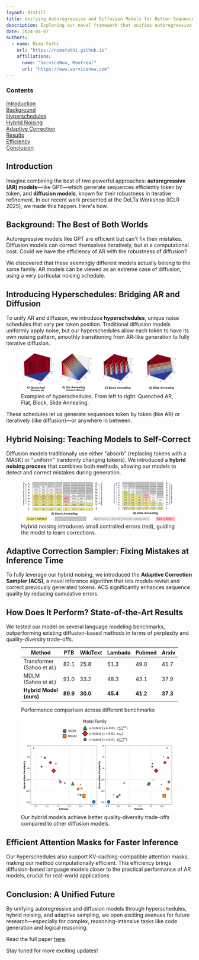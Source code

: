```yaml
---
layout: distill
title: Unifying Autoregressive and Diffusion Models for Better Sequence Generation
description: Exploring our novel framework that unifies autoregressive and diffusion-based sequence generation through hyperschedules and hybrid noising processes.
date: 2024-04-07
authors:
  - name: Nima Fathi
    url: "https://nimafathi.github.io"
    affiliations:
      name: "ServiceNow, Montreal"
      url: "https://www.servicenow.com"
---
```

<d-contents>
  <nav class="l-text figcaption">
    <h3>Contents</h3>
    <div><a href="#introduction">Introduction</a></div>
    <div><a href="#background">Background</a></div>
    <div><a href="#hyperschedules">Hyperschedules</a></div>
    <div><a href="#hybrid-noising">Hybrid Noising</a></div>
    <div><a href="#adaptive-correction">Adaptive Correction</a></div>
    <div><a href="#results">Results</a></div>
    <div><a href="#efficiency">Efficiency</a></div>
    <div><a href="#conclusion">Conclusion</a></div>
  </nav>
</d-contents>

<h2 id="introduction">Introduction</h2>

<p>Imagine combining the best of two powerful approaches: <strong>autoregressive (AR) models</strong>—like GPT—which generate sequences efficiently token by token, and <strong>diffusion models</strong>, known for their robustness in iterative refinement. In our recent work presented at the DeLTa Workshop (ICLR 2025), we made this happen. Here's how.</p>

<h2 id="background">Background: The Best of Both Worlds</h2>

<p>Autoregressive models like GPT are efficient but can't fix their mistakes. Diffusion models can correct themselves iteratively, but at a computational cost. Could we have the efficiency of AR with the robustness of diffusion?</p>

<p>We discovered that these seemingly different models actually belong to the same family. AR models can be viewed as an extreme case of diffusion, using a very particular noising schedule.</p>

<h2 id="hyperschedules">Introducing Hyperschedules: Bridging AR and Diffusion</h2>

<p>To unify AR and diffusion, we introduce <strong>hyperschedules</strong>, unique noise schedules that vary per token position. Traditional diffusion models uniformly apply noise, but our hyperschedules allow each token to have its own noising pattern, smoothly transitioning from AR-like generation to fully iterative diffusion.</p>

<figure>
  <img src="/assets/img/unifying_ar_diff/hyperschedules.png" alt="Hyperschedule Examples">
  <figcaption>Examples of hyperschedules. From left to right: Quenched AR, Flat, Block, Slide Annealing.</figcaption>
</figure>

<p>These schedules let us generate sequences token by token (like AR) or iteratively (like diffusion)—or anywhere in between.</p>

<h2 id="hybrid-noising">Hybrid Noising: Teaching Models to Self-Correct</h2>

<p>Diffusion models traditionally use either "absorb" (replacing tokens with a MASK) or "uniform" (randomly changing tokens). We introduced a <strong>hybrid noising process</strong> that combines both methods, allowing our models to detect and correct mistakes during generation.</p>

<figure>
  <img src="/assets/img/unifying_ar_diff/hybrid_noising.png" alt="Hybrid Noising Illustration">
  <figcaption>Hybrid noising introduces small controlled errors (red), guiding the model to learn corrections.</figcaption>
</figure>

<h2 id="adaptive-correction">Adaptive Correction Sampler: Fixing Mistakes at Inference Time</h2>

<p>To fully leverage our hybrid noising, we introduced the <strong>Adaptive Correction Sampler (ACS)</strong>, a novel inference algorithm that lets models revisit and correct previously generated tokens. ACS significantly enhances sequence quality by reducing cumulative errors.</p>

<h2 id="results">How Does It Perform? State-of-the-Art Results</h2>

<p>We tested our model on several language modeling benchmarks, outperforming existing diffusion-based methods in terms of perplexity and quality-diversity trade-offs.</p>

<figure>
  <table>
    <thead>
      <tr>
        <th>Method</th>
        <th>PTB</th>
        <th>WikiText</th>
        <th>Lambada</th>
        <th>Pubmed</th>
        <th>Arxiv</th>
      </tr>
    </thead>
    <tbody>
      <tr>
        <td>Transformer (Sahoo et al.)</td>
        <td>82.1</td><td>25.8</td><td>51.3</td><td>49.0</td><td>41.7</td>
      </tr>
      <tr>
        <td>MDLM (Sahoo et al.)</td>
        <td>91.0</td><td>33.2</td><td>48.3</td><td>43.1</td><td>37.9</td>
      </tr>
      <tr>
        <td><strong>Hybrid Model (ours)</strong></td>
        <td><strong>89.9</strong></td><td><strong>30.0</strong></td><td><strong>45.4</strong></td><td><strong>41.2</strong></td><td><strong>37.3</strong></td>
      </tr>
    </tbody>
  </table>
  <figcaption>Performance comparison across different benchmarks</figcaption>
</figure>

<figure>
  <img src="/assets/img/unifying_ar_diff/perplexity_mauve.png" alt="Quality-Diversity Trade-offs">
  <figcaption>Our hybrid models achieve better quality-diversity trade-offs compared to other diffusion models.</figcaption>
</figure>

<h2 id="efficiency">Efficient Attention Masks for Faster Inference</h2>

<p>Our hyperschedules also support KV-caching-compatible attention masks, making our method computationally efficient. This efficiency brings diffusion-based language models closer to the practical performance of AR models, crucial for real-world applications.</p>

<h2 id="conclusion">Conclusion: A Unified Future</h2>

<p>By unifying autoregressive and diffusion models through hyperschedules, hybrid noising, and adaptive sampling, we open exciting avenues for future research—especially for complex, reasoning-intensive tasks like code generation and logical reasoning.</p>

<p>Read the full paper <a href="https://arxiv.org">here</a>.</p>

<p>Stay tuned for more exciting updates!</p>

<d-appendix>
<d-footnote-list></d-footnote-list>
<d-citation-list></d-citation-list>
</d-appendix> 